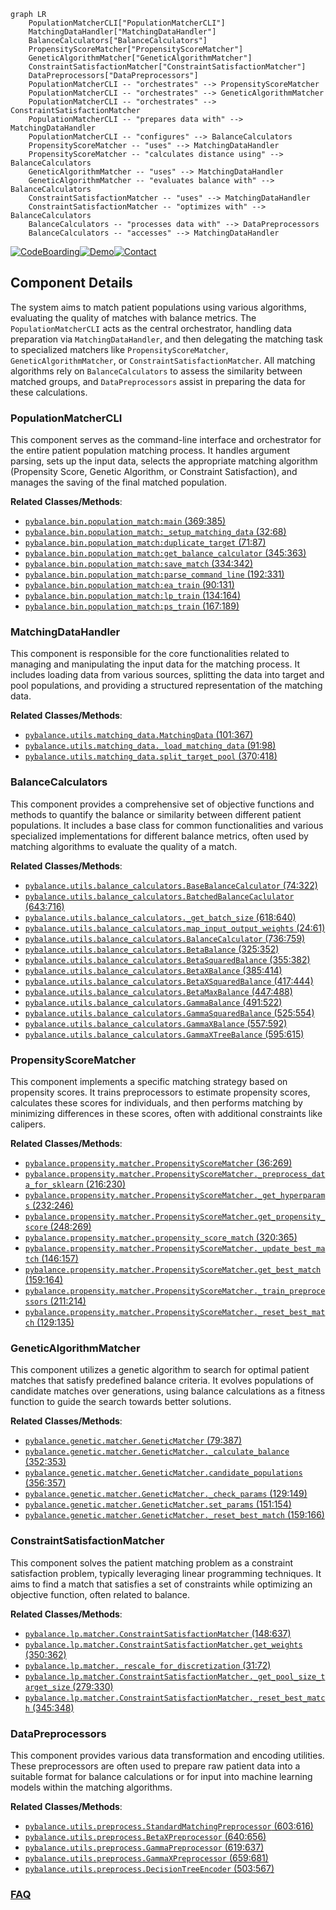 ```mermaid
graph LR
    PopulationMatcherCLI["PopulationMatcherCLI"]
    MatchingDataHandler["MatchingDataHandler"]
    BalanceCalculators["BalanceCalculators"]
    PropensityScoreMatcher["PropensityScoreMatcher"]
    GeneticAlgorithmMatcher["GeneticAlgorithmMatcher"]
    ConstraintSatisfactionMatcher["ConstraintSatisfactionMatcher"]
    DataPreprocessors["DataPreprocessors"]
    PopulationMatcherCLI -- "orchestrates" --> PropensityScoreMatcher
    PopulationMatcherCLI -- "orchestrates" --> GeneticAlgorithmMatcher
    PopulationMatcherCLI -- "orchestrates" --> ConstraintSatisfactionMatcher
    PopulationMatcherCLI -- "prepares data with" --> MatchingDataHandler
    PopulationMatcherCLI -- "configures" --> BalanceCalculators
    PropensityScoreMatcher -- "uses" --> MatchingDataHandler
    PropensityScoreMatcher -- "calculates distance using" --> BalanceCalculators
    GeneticAlgorithmMatcher -- "uses" --> MatchingDataHandler
    GeneticAlgorithmMatcher -- "evaluates balance with" --> BalanceCalculators
    ConstraintSatisfactionMatcher -- "uses" --> MatchingDataHandler
    ConstraintSatisfactionMatcher -- "optimizes with" --> BalanceCalculators
    BalanceCalculators -- "processes data with" --> DataPreprocessors
    BalanceCalculators -- "accesses" --> MatchingDataHandler
```
[![CodeBoarding](https://img.shields.io/badge/Generated%20by-CodeBoarding-9cf?style=flat-square)](https://github.com/CodeBoarding/GeneratedOnBoardings)[![Demo](https://img.shields.io/badge/Try%20our-Demo-blue?style=flat-square)](https://www.codeboarding.org/demo)[![Contact](https://img.shields.io/badge/Contact%20us%20-%20contact@codeboarding.org-lightgrey?style=flat-square)](mailto:contact@codeboarding.org)

## Component Details

The system aims to match patient populations using various algorithms, evaluating the quality of matches with balance metrics. The `PopulationMatcherCLI` acts as the central orchestrator, handling data preparation via `MatchingDataHandler`, and then delegating the matching task to specialized matchers like `PropensityScoreMatcher`, `GeneticAlgorithmMatcher`, or `ConstraintSatisfactionMatcher`. All matching algorithms rely on `BalanceCalculators` to assess the similarity between matched groups, and `DataPreprocessors` assist in preparing the data for these calculations.

### PopulationMatcherCLI
This component serves as the command-line interface and orchestrator for the entire patient population matching process. It handles argument parsing, sets up the input data, selects the appropriate matching algorithm (Propensity Score, Genetic Algorithm, or Constraint Satisfaction), and manages the saving of the final matched population.


**Related Classes/Methods**:

- <a href="https://github.com/Bayer-Group/pybalance/blob/master/bin/population_match.py#L369-L385" target="_blank" rel="noopener noreferrer">`pybalance.bin.population_match:main` (369:385)</a>
- <a href="https://github.com/Bayer-Group/pybalance/blob/master/bin/population_match.py#L32-L68" target="_blank" rel="noopener noreferrer">`pybalance.bin.population_match:_setup_matching_data` (32:68)</a>
- <a href="https://github.com/Bayer-Group/pybalance/blob/master/bin/population_match.py#L71-L87" target="_blank" rel="noopener noreferrer">`pybalance.bin.population_match:duplicate_target` (71:87)</a>
- <a href="https://github.com/Bayer-Group/pybalance/blob/master/bin/population_match.py#L345-L363" target="_blank" rel="noopener noreferrer">`pybalance.bin.population_match:get_balance_calculator` (345:363)</a>
- <a href="https://github.com/Bayer-Group/pybalance/blob/master/bin/population_match.py#L334-L342" target="_blank" rel="noopener noreferrer">`pybalance.bin.population_match:save_match` (334:342)</a>
- <a href="https://github.com/Bayer-Group/pybalance/blob/master/bin/population_match.py#L192-L331" target="_blank" rel="noopener noreferrer">`pybalance.bin.population_match:parse_command_line` (192:331)</a>
- <a href="https://github.com/Bayer-Group/pybalance/blob/master/bin/population_match.py#L90-L131" target="_blank" rel="noopener noreferrer">`pybalance.bin.population_match:ea_train` (90:131)</a>
- <a href="https://github.com/Bayer-Group/pybalance/blob/master/bin/population_match.py#L134-L164" target="_blank" rel="noopener noreferrer">`pybalance.bin.population_match:lp_train` (134:164)</a>
- <a href="https://github.com/Bayer-Group/pybalance/blob/master/bin/population_match.py#L167-L189" target="_blank" rel="noopener noreferrer">`pybalance.bin.population_match:ps_train` (167:189)</a>


### MatchingDataHandler
This component is responsible for the core functionalities related to managing and manipulating the input data for the matching process. It includes loading data from various sources, splitting the data into target and pool populations, and providing a structured representation of the matching data.


**Related Classes/Methods**:

- <a href="https://github.com/Bayer-Group/pybalance/blob/master/pybalance/utils/matching_data.py#L101-L367" target="_blank" rel="noopener noreferrer">`pybalance.utils.matching_data.MatchingData` (101:367)</a>
- <a href="https://github.com/Bayer-Group/pybalance/blob/master/pybalance/utils/matching_data.py#L91-L98" target="_blank" rel="noopener noreferrer">`pybalance.utils.matching_data._load_matching_data` (91:98)</a>
- <a href="https://github.com/Bayer-Group/pybalance/blob/master/pybalance/utils/matching_data.py#L370-L418" target="_blank" rel="noopener noreferrer">`pybalance.utils.matching_data.split_target_pool` (370:418)</a>


### BalanceCalculators
This component provides a comprehensive set of objective functions and methods to quantify the balance or similarity between different patient populations. It includes a base class for common functionalities and various specialized implementations for different balance metrics, often used by matching algorithms to evaluate the quality of a match.


**Related Classes/Methods**:

- <a href="https://github.com/Bayer-Group/pybalance/blob/master/pybalance/utils/balance_calculators.py#L74-L322" target="_blank" rel="noopener noreferrer">`pybalance.utils.balance_calculators.BaseBalanceCalculator` (74:322)</a>
- <a href="https://github.com/Bayer-Group/pybalance/blob/master/pybalance/utils/balance_calculators.py#L643-L716" target="_blank" rel="noopener noreferrer">`pybalance.utils.balance_calculators.BatchedBalanceCaclulator` (643:716)</a>
- <a href="https://github.com/Bayer-Group/pybalance/blob/master/pybalance/utils/balance_calculators.py#L618-L640" target="_blank" rel="noopener noreferrer">`pybalance.utils.balance_calculators._get_batch_size` (618:640)</a>
- <a href="https://github.com/Bayer-Group/pybalance/blob/master/pybalance/utils/balance_calculators.py#L24-L61" target="_blank" rel="noopener noreferrer">`pybalance.utils.balance_calculators.map_input_output_weights` (24:61)</a>
- <a href="https://github.com/Bayer-Group/pybalance/blob/master/pybalance/utils/balance_calculators.py#L736-L759" target="_blank" rel="noopener noreferrer">`pybalance.utils.balance_calculators.BalanceCalculator` (736:759)</a>
- <a href="https://github.com/Bayer-Group/pybalance/blob/master/pybalance/utils/balance_calculators.py#L325-L352" target="_blank" rel="noopener noreferrer">`pybalance.utils.balance_calculators.BetaBalance` (325:352)</a>
- <a href="https://github.com/Bayer-Group/pybalance/blob/master/pybalance/utils/balance_calculators.py#L355-L382" target="_blank" rel="noopener noreferrer">`pybalance.utils.balance_calculators.BetaSquaredBalance` (355:382)</a>
- <a href="https://github.com/Bayer-Group/pybalance/blob/master/pybalance/utils/balance_calculators.py#L385-L414" target="_blank" rel="noopener noreferrer">`pybalance.utils.balance_calculators.BetaXBalance` (385:414)</a>
- <a href="https://github.com/Bayer-Group/pybalance/blob/master/pybalance/utils/balance_calculators.py#L417-L444" target="_blank" rel="noopener noreferrer">`pybalance.utils.balance_calculators.BetaXSquaredBalance` (417:444)</a>
- <a href="https://github.com/Bayer-Group/pybalance/blob/master/pybalance/utils/balance_calculators.py#L447-L488" target="_blank" rel="noopener noreferrer">`pybalance.utils.balance_calculators.BetaMaxBalance` (447:488)</a>
- <a href="https://github.com/Bayer-Group/pybalance/blob/master/pybalance/utils/balance_calculators.py#L491-L522" target="_blank" rel="noopener noreferrer">`pybalance.utils.balance_calculators.GammaBalance` (491:522)</a>
- <a href="https://github.com/Bayer-Group/pybalance/blob/master/pybalance/utils/balance_calculators.py#L525-L554" target="_blank" rel="noopener noreferrer">`pybalance.utils.balance_calculators.GammaSquaredBalance` (525:554)</a>
- <a href="https://github.com/Bayer-Group/pybalance/blob/master/pybalance/utils/balance_calculators.py#L557-L592" target="_blank" rel="noopener noreferrer">`pybalance.utils.balance_calculators.GammaXBalance` (557:592)</a>
- <a href="https://github.com/Bayer-Group/pybalance/blob/master/pybalance/utils/balance_calculators.py#L595-L615" target="_blank" rel="noopener noreferrer">`pybalance.utils.balance_calculators.GammaXTreeBalance` (595:615)</a>


### PropensityScoreMatcher
This component implements a specific matching strategy based on propensity scores. It trains preprocessors to estimate propensity scores, calculates these scores for individuals, and then performs matching by minimizing differences in these scores, often with additional constraints like calipers.


**Related Classes/Methods**:

- <a href="https://github.com/Bayer-Group/pybalance/blob/master/pybalance/propensity/matcher.py#L36-L269" target="_blank" rel="noopener noreferrer">`pybalance.propensity.matcher.PropensityScoreMatcher` (36:269)</a>
- <a href="https://github.com/Bayer-Group/pybalance/blob/master/pybalance/propensity/matcher.py#L216-L230" target="_blank" rel="noopener noreferrer">`pybalance.propensity.matcher.PropensityScoreMatcher._preprocess_data_for_sklearn` (216:230)</a>
- <a href="https://github.com/Bayer-Group/pybalance/blob/master/pybalance/propensity/matcher.py#L232-L246" target="_blank" rel="noopener noreferrer">`pybalance.propensity.matcher.PropensityScoreMatcher._get_hyperparams` (232:246)</a>
- <a href="https://github.com/Bayer-Group/pybalance/blob/master/pybalance/propensity/matcher.py#L248-L269" target="_blank" rel="noopener noreferrer">`pybalance.propensity.matcher.PropensityScoreMatcher.get_propensity_score` (248:269)</a>
- <a href="https://github.com/Bayer-Group/pybalance/blob/master/pybalance/propensity/matcher.py#L320-L365" target="_blank" rel="noopener noreferrer">`pybalance.propensity.matcher.propensity_score_match` (320:365)</a>
- <a href="https://github.com/Bayer-Group/pybalance/blob/master/pybalance/propensity/matcher.py#L146-L157" target="_blank" rel="noopener noreferrer">`pybalance.propensity.matcher.PropensityScoreMatcher._update_best_match` (146:157)</a>
- <a href="https://github.com/Bayer-Group/pybalance/blob/master/pybalance/propensity/matcher.py#L159-L164" target="_blank" rel="noopener noreferrer">`pybalance.propensity.matcher.PropensityScoreMatcher.get_best_match` (159:164)</a>
- <a href="https://github.com/Bayer-Group/pybalance/blob/master/pybalance/propensity/matcher.py#L211-L214" target="_blank" rel="noopener noreferrer">`pybalance.propensity.matcher.PropensityScoreMatcher._train_preprocessors` (211:214)</a>
- <a href="https://github.com/Bayer-Group/pybalance/blob/master/pybalance/propensity/matcher.py#L129-L135" target="_blank" rel="noopener noreferrer">`pybalance.propensity.matcher.PropensityScoreMatcher._reset_best_match` (129:135)</a>


### GeneticAlgorithmMatcher
This component utilizes a genetic algorithm to search for optimal patient matches that satisfy predefined balance criteria. It evolves populations of candidate matches over generations, using balance calculations as a fitness function to guide the search towards better solutions.


**Related Classes/Methods**:

- <a href="https://github.com/Bayer-Group/pybalance/blob/master/pybalance/genetic/matcher.py#L79-L387" target="_blank" rel="noopener noreferrer">`pybalance.genetic.matcher.GeneticMatcher` (79:387)</a>
- <a href="https://github.com/Bayer-Group/pybalance/blob/master/pybalance/genetic/matcher.py#L352-L353" target="_blank" rel="noopener noreferrer">`pybalance.genetic.matcher.GeneticMatcher._calculate_balance` (352:353)</a>
- <a href="https://github.com/Bayer-Group/pybalance/blob/master/pybalance/genetic/matcher.py#L356-L357" target="_blank" rel="noopener noreferrer">`pybalance.genetic.matcher.GeneticMatcher.candidate_populations` (356:357)</a>
- <a href="https://github.com/Bayer-Group/pybalance/blob/master/pybalance/genetic/matcher.py#L129-L149" target="_blank" rel="noopener noreferrer">`pybalance.genetic.matcher.GeneticMatcher._check_params` (129:149)</a>
- <a href="https://github.com/Bayer-Group/pybalance/blob/master/pybalance/genetic/matcher.py#L151-L154" target="_blank" rel="noopener noreferrer">`pybalance.genetic.matcher.GeneticMatcher.set_params` (151:154)</a>
- <a href="https://github.com/Bayer-Group/pybalance/blob/master/pybalance/genetic/matcher.py#L159-L166" target="_blank" rel="noopener noreferrer">`pybalance.genetic.matcher.GeneticMatcher._reset_best_match` (159:166)</a>


### ConstraintSatisfactionMatcher
This component solves the patient matching problem as a constraint satisfaction problem, typically leveraging linear programming techniques. It aims to find a match that satisfies a set of constraints while optimizing an objective function, often related to balance.


**Related Classes/Methods**:

- <a href="https://github.com/Bayer-Group/pybalance/blob/master/pybalance/lp/matcher.py#L148-L637" target="_blank" rel="noopener noreferrer">`pybalance.lp.matcher.ConstraintSatisfactionMatcher` (148:637)</a>
- <a href="https://github.com/Bayer-Group/pybalance/blob/master/pybalance/lp/matcher.py#L350-L362" target="_blank" rel="noopener noreferrer">`pybalance.lp.matcher.ConstraintSatisfactionMatcher.get_weights` (350:362)</a>
- <a href="https://github.com/Bayer-Group/pybalance/blob/master/pybalance/lp/matcher.py#L31-L72" target="_blank" rel="noopener noreferrer">`pybalance.lp.matcher._rescale_for_discretization` (31:72)</a>
- <a href="https://github.com/Bayer-Group/pybalance/blob/master/pybalance/lp/matcher.py#L279-L330" target="_blank" rel="noopener noreferrer">`pybalance.lp.matcher.ConstraintSatisfactionMatcher._get_pool_size_target_size` (279:330)</a>
- <a href="https://github.com/Bayer-Group/pybalance/blob/master/pybalance/lp/matcher.py#L345-L348" target="_blank" rel="noopener noreferrer">`pybalance.lp.matcher.ConstraintSatisfactionMatcher._reset_best_match` (345:348)</a>


### DataPreprocessors
This component provides various data transformation and encoding utilities. These preprocessors are often used to prepare raw patient data into a suitable format for balance calculations or for input into machine learning models within the matching algorithms.


**Related Classes/Methods**:

- <a href="https://github.com/Bayer-Group/pybalance/blob/master/pybalance/utils/preprocess.py#L603-L616" target="_blank" rel="noopener noreferrer">`pybalance.utils.preprocess.StandardMatchingPreprocessor` (603:616)</a>
- <a href="https://github.com/Bayer-Group/pybalance/blob/master/pybalance/utils/preprocess.py#L640-L656" target="_blank" rel="noopener noreferrer">`pybalance.utils.preprocess.BetaXPreprocessor` (640:656)</a>
- <a href="https://github.com/Bayer-Group/pybalance/blob/master/pybalance/utils/preprocess.py#L619-L637" target="_blank" rel="noopener noreferrer">`pybalance.utils.preprocess.GammaPreprocessor` (619:637)</a>
- <a href="https://github.com/Bayer-Group/pybalance/blob/master/pybalance/utils/preprocess.py#L659-L681" target="_blank" rel="noopener noreferrer">`pybalance.utils.preprocess.GammaXPreprocessor` (659:681)</a>
- <a href="https://github.com/Bayer-Group/pybalance/blob/master/pybalance/utils/preprocess.py#L503-L567" target="_blank" rel="noopener noreferrer">`pybalance.utils.preprocess.DecisionTreeEncoder` (503:567)</a>




### [FAQ](https://github.com/CodeBoarding/GeneratedOnBoardings/tree/main?tab=readme-ov-file#faq)